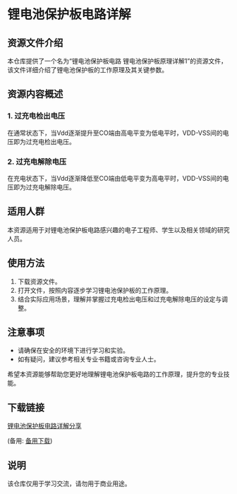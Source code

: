# 锂电池保护板电路详解

## 资源文件介绍

本仓库提供了一个名为“锂电池保护板电路 锂电池保护板原理详解1”的资源文件，该文件详细介绍了锂电池保护板的工作原理及其关键参数。

## 资源内容概述

### 1. 过充电检出电压
在通常状态下，当Vdd逐渐提升至CO端由高电平变为低电平时，VDD-VSS间的电压即为过充电检出电压。

### 2. 过充电解除电压
在充电状态下，当Vdd逐渐降低至CO端由低电平变为高电平时，VDD-VSS间的电压即为过充电解除电压。

## 适用人群
本资源适用于对锂电池保护板电路感兴趣的电子工程师、学生以及相关领域的研究人员。

## 使用方法
1. 下载资源文件。
2. 打开文件，按照内容逐步学习锂电池保护板的工作原理。
3. 结合实际应用场景，理解并掌握过充电检出电压和过充电解除电压的设定与调整。

## 注意事项
- 请确保在安全的环境下进行学习和实验。
- 如有疑问，建议参考相关专业书籍或咨询专业人士。

希望本资源能够帮助您更好地理解锂电池保护板电路的工作原理，提升您的专业技能。

## 下载链接
[锂电池保护板电路详解分享](https://pan.quark.cn/s/cad61238f51f) 

(备用: [备用下载](https://pan.baidu.com/s/17OdXG_Br9mJk3KFegAwliA?pwd=1234))

## 说明

该仓库仅用于学习交流，请勿用于商业用途。
